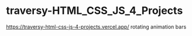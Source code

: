 # traversy-HTML_CSS_JS_4_Projects

https://traversy-html-css-js-4-projects.vercel.app/
rotating animation bars
